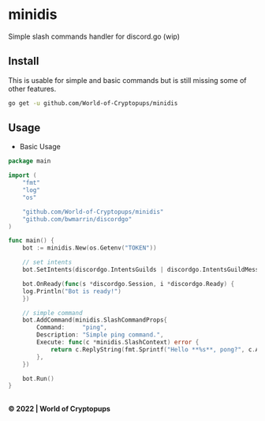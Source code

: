 # minidis

Simple slash commands handler for discord.go (wip)

## Install

This is usable for simple and basic commands but is still missing some of other features.

```sh
go get -u github.com/World-of-Cryptopups/minidis
```

## Usage

- Basic Usage

```go
package main

import (
    "fmt"
    "log"
    "os"

    "github.com/World-of-Cryptopups/minidis"
    "github.com/bwmarrin/discordgo"
)

func main() {
    bot := minidis.New(os.Getenv("TOKEN"))

    // set intents
    bot.SetIntents(discordgo.IntentsGuilds | discordgo.IntentsGuildMessages)

    bot.OnReady(func(s *discordgo.Session, i *discordgo.Ready) {
    log.Println("Bot is ready!")
    })

    // simple command
    bot.AddCommand(minidis.SlashCommandProps{
        Command:     "ping",
        Description: "Simple ping command.",
        Execute: func(c *minidis.SlashContext) error {
            return c.ReplyString(fmt.Sprintf("Hello **%s**, pong?", c.Author.Username))
        },
    })

    bot.Run()
}

```

##

**&copy; 2022 | World of Cryptopups**
